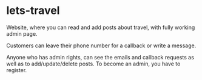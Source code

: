 # lets-travel
Website, where you can read and add posts about travel, with fully working admin page.

Customers can leave their phone number for a callback or write a message.

Anyone who has admin rights, can see the emails and callback requests as well as to add/update/delete posts.
To become an admin, you have to register.
